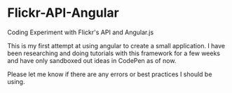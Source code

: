 # Flickr-API-Angular

Coding Experiment with Flickr's API and Angular.js

This is my first attempt at using angular to create a small application. I have been researching and doing tutorials with this framework for a few weeks and have only sandboxed out ideas in CodePen as of now.

Please let me know if there are any errors or best practices I should be using.
